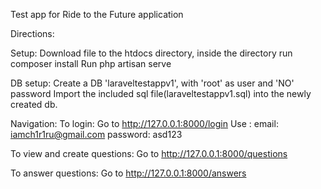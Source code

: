 Test app for Ride to the Future application

Directions:

Setup: Download file to the htdocs directory, inside the directory run composer install Run php artisan serve

DB setup: Create a DB 'laraveltestappv1', with 'root' as user and 'NO' password Import the included sql file(laraveltestappv1.sql) into the newly created db.

Navigation: To login: Go to http://127.0.0.1:8000/login Use : email: iamch1r1ru@gmail.com password: asd123

To view and create questions: Go to http://127.0.0.1:8000/questions

To answer questions: Go to http://127.0.0.1:8000/answers







